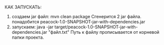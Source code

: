 КАК ЗАПУСКАТЬ:
1) создаем jar файл: mvn clean package
Сгенерится 2 jar файла. понадобится peacock-1.0-SNAPSHOT-jar-with-dependencies.jar
2) запускаем: java -jar target/peacock-1.0-SNAPSHOT-jar-with-dependencies.jar "файл.txt"
Путь к файлу прописывается от корневой папки проекта.